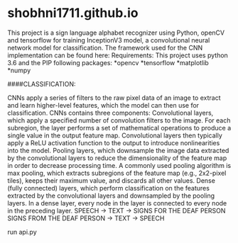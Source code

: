 # shobhni1711.github.io
This project is a sign language alphabet recognizer using Python, openCV and tensorflow for training InceptionV3 model, a convolutional neural network model for classification.
The framework used for the CNN implementation can be found here:
Requirements:
This project uses python 3.6 and the PIP following packages:
*opencv
*tensorflow
*matplotlib
*numpy

####CLASSIFICATION:

CNNs apply a series of filters to the raw pixel data of an image to extract and learn higher-level features, which the model can then use for classification. CNNs contains three components:
Convolutional layers, which apply a specified number of convolution filters to the image. For each subregion, the layer performs a set of mathematical operations to produce a single value in the output feature map. Convolutional layers then typically apply a ReLU activation function to the output to introduce nonlinearities into the model.
Pooling layers, which downsample the image data extracted by the convolutional layers to reduce the dimensionality of the feature map in order to decrease processing time. A commonly used pooling algorithm is max pooling, which extracts subregions of the feature map (e.g., 2x2-pixel tiles), keeps their maximum value, and discards all other values.
Dense (fully connected) layers, which perform classification on the features extracted by the convolutional layers and downsampled by the pooling layers. In a dense layer, every node in the layer is connected to every node in the preceding layer.
        SPEECH → TEXT → SIGNS FOR THE DEAF PERSON
                    SIGNS FROM THE DEAF PERSON → TEXT → SPEECH


run api.py
